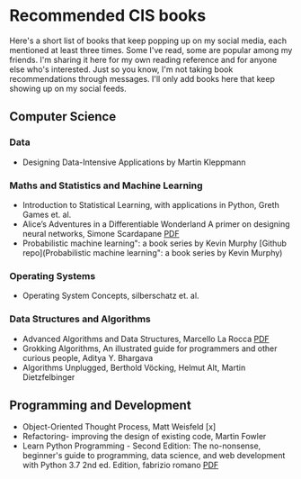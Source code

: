# Recommended CIS books
Here's a short list of books that keep popping up on my social media, each mentioned at least three times. Some I've read, some are popular among my friends. I'm sharing it here for my own reading reference and for anyone else who's interested. Just so you know, I'm not taking book recommendations through messages. I'll only add books here that keep showing up on my social feeds.
## Computer Science
### Data
* Designing Data-Intensive Applications by Martin Kleppmann
### Maths and Statistics and Machine Learning
* Introduction to Statistical Learning, with applications in Python, Greth Games et. al.
* Alice’s Adventures in a Differentiable Wonderland A primer on designing neural networks, Simone Scardapane [PDF](https://arxiv.org/pdf/2404.17625)
* Probabilistic machine learning": a book series by Kevin Murphy [Github repo](Probabilistic machine learning": a book series by Kevin Murphy)
### Operating Systems
* Operating System Concepts, silberschatz et. al.
### Data Structures and Algorithms
* Advanced Algorithms and Data Structures, Marcello La Rocca [PDF](https://chengzhaoxi.xyz/download/pdf/book/Advanced-Algorithms-and-Data-Structures.pdf)
* Grokking Algorithms, An illustrated guide for programmers and other curious people, Aditya Y. Bhargava
* Algorithms Unplugged, Berthold Vöcking, Helmut Alt, Martin Dietzfelbinger 

## Programming and Development
* Object-Oriented Thought Process, Matt Weisfeld [x]
* Refactoring- improving the design of existing code,  Martin Fowler
* Learn Python Programming - Second Edition: The no-nonsense, beginner's guide to programming, data science, and web development with Python 3.7 2nd ed. Edition, fabrizio romano [PDF](https://muzzaffarpur.kvs.ac.in/sites/default/files/Python-ProgrammingBook.pdf)
